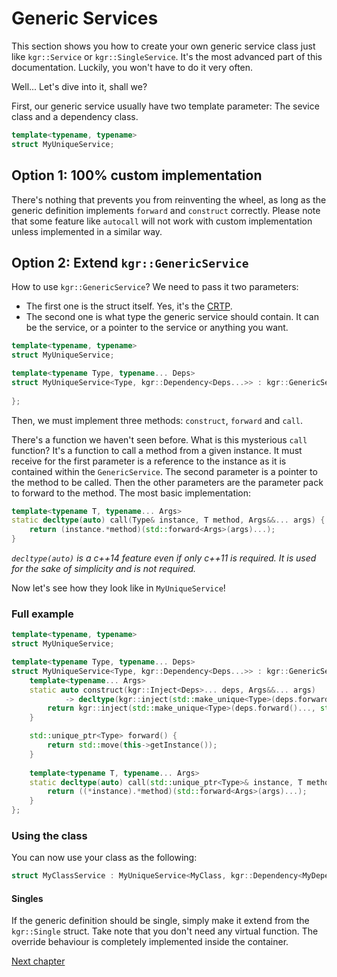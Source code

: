 Generic Services
================

This section shows you how to create your own generic service class just like `kgr::Service` or `kgr::SingleService`. It's the most advanced part of this documentation. Luckily, you won't have to do it very often.

Well... Let's dive into it, shall we?

First, our generic service usually have two template parameter: The sevice class and a dependency class.

```c++
template<typename, typename>
struct MyUniqueService;
```

## Option 1: 100% custom implementation

There's nothing that prevents you from reinventing the wheel, as long as the generic definition implements `forward` and `construct` correctly.
Please note that some feature like `autocall` will not work with custom implementation unless implemented in a similar way.

## Option 2: Extend `kgr::GenericService`

How to use `kgr::GenericService`?
We need to pass it two parameters:

 * The first one is the struct itself. Yes, it's the [CRTP](https://en.wikipedia.org/wiki/Curiously_recurring_template_pattern).
 * The second one is what type the generic service should contain. It can be the service, or a pointer to the service or anything you want.
 
```c++
template<typename, typename>
struct MyUniqueService;

template<typename Type, typename... Deps>
struct MyUniqueService<Type, kgr::Dependency<Deps...>> : kgr::GenericService<MyUniqueService<Type, kgr::Dependency<Deps...>>, std::unique_ptr<Type>> {
    
};
```

Then, we must implement three methods: `construct`, `forward` and `call`.

There's a function we haven't seen before. What is this mysterious `call` function? It's a function to call a method from a given instance.
It must receive for the first parameter is a reference to the instance as it is contained within the `GenericService`. The second parameter is a pointer to the method to be called. Then the other parameters are the parameter pack to forward to the method.
The most basic implementation:

```c++
template<typename T, typename... Args>
static decltype(auto) call(Type& instance, T method, Args&&... args) {
    return (instance.*method)(std::forward<Args>(args)...);
}
```
    
_`decltype(auto)` is a c++14 feature even if only c++11 is required. It is used for the sake of simplicity and is not required._

Now let's see how they look like in `MyUniqueService`!

### Full example
 
```c++
template<typename, typename>
struct MyUniqueService;

template<typename Type, typename... Deps>
struct MyUniqueService<Type, kgr::Dependency<Deps...>> : kgr::GenericService<MyUniqueService<Type, kgr::Dependency<Deps...>>, std::unique_ptr<Type>> {
    template<typename... Args>
    static auto construct(kgr::Inject<Deps>... deps, Args&&... args)
            -> decltype(kgr::inject(std::make_unique<Type>(deps.forward()..., std::forward<Args>(args)...))) {
        return kgr::inject(std::make_unique<Type>(deps.forward()..., std::forward<Args>(args)...));
    }

    std::unique_ptr<Type> forward() {
        return std::move(this->getInstance());
    }
    
    template<typename T, typename... Args>
    static decltype(auto) call(std::unique_ptr<Type>& instance, T method, Args&&... args) {
        return ((*instance).*method)(std::forward<Args>(args)...);
    }
};
```

### Using the class

You can now use your class as the following:

```c++
struct MyClassService : MyUniqueService<MyClass, kgr::Dependency<MyDependencyService>> {};
```

#### Singles

If the generic definition should be single, simply make it extend from the `kgr::Single` struct.
Take note that you don't need any virtual function. The override behaviour is completely implemented inside the container.

[Next chapter](section9_structure.md)

